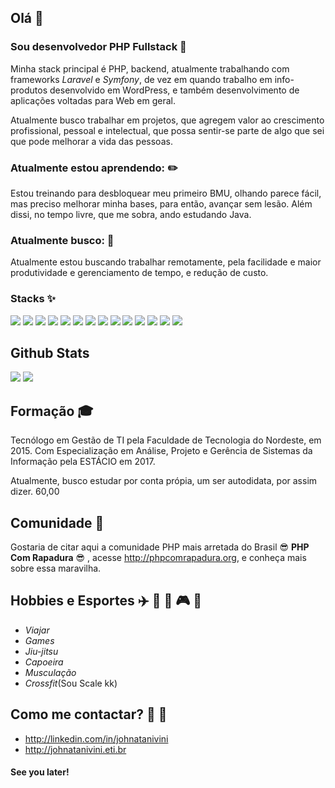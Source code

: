 ## Olá 👋

<!--
**johnatanivini/Johnatanivini** is a ✨ _special_ ✨ repository because its `README.md` (this file) appears on your GitHub profile.

Here are some ideas to get you started:

- 🔭 I’m currently working on ...
- 🌱 I’m currently learning ...
- 👯 I’m looking to collaborate on ...
- 🤔 I’m looking for help with ...
- 💬 Ask me about ...
- 📫 How to reach me: ...
- 😄 Pronouns: ...
- ⚡ Fun fact: ...
-->

### Sou desenvolvedor PHP Fullstack :elephant:

Minha stack  principal é PHP, backend, atualmente trabalhando com frameworks _Laravel_ e _Symfony_, de vez em quando trabalho em info-produtos desenvolvido em WordPress, e também desenvolvimento de aplicações voltadas para Web em geral.

Atualmente busco trabalhar em projetos, que agregem valor ao crescimento profissional, pessoal e intelectual, que possa sentir-se parte de algo que sei que pode melhorar a vida das pessoas.

### Atualmente estou aprendendo: :pencil2:

Estou treinando para desbloquear meu primeiro BMU, olhando parece fácil, mas preciso melhorar minha bases, para então, avançar sem lesão.
Além dissi, no tempo livre, que me sobra, ando estudando Java.

### Atualmente busco: :running:

Atualmente estou buscando trabalhar remotamente, pela facilidade e maior produtividade e gerenciamento de tempo, e redução de custo.

### Stacks :sparkles:

![](https://img.shields.io/badge/code-PHP-informational?style=flat&logo=php&logoColor=blue&color=blue)
![](https://img.shields.io/badge/code-Javascript-informational?style=flat&logo=JavaScript&logoColor=blue&color=yellow)
![](https://img.shields.io/badge/code-Mysql-informational?style=flat&logo=mysql&logoColor=blue&color=2bbc8a)
![](https://img.shields.io/badge/code-PostgreSQL-informational?style=flat&logo=postgresql&logoColor=blue&color=2bbc8a)
![](https://img.shields.io/badge/code-Java-informational?style=flat&logo=java&logoColor=blue&color=2bbc8a)
![](https://img.shields.io/badge/tool-Laravel-informational?style=flat&logo=laravel&logoColor=blue&color=orange)
![](https://img.shields.io/badge/tool-Docker-informational?style=flat&logo=docker&logoColor=blue&color=blue)
![](https://img.shields.io/badge/os-Ubuntu-informational?style=flat&logo=ubuntu&logoColor=blue&color=2bbc8a)
![](https://img.shields.io/badge/os-ReactJs-informational?style=flat&logo=react&logoColor=blue&color=blue)
![](https://img.shields.io/badge/os-VSCode-informational?style=flat&logo=visualstudiocode&logoColor=blue&color=2bbc8a)
![](https://img.shields.io/badge/os-IntelliJ%20Idea-informational?style=flat&logo=intellijidea&logoColor=blue&color=2bbc8a)
![](https://img.shields.io/badge/code-css3-informational?style=flat&logo=css3&logoColor=pink&color=f8498a)
![](https://img.shields.io/badge/code-html-informational?style=flat&logo=html5&logoColor=pink&color=blue)
![](https://img.shields.io/badge/tool-git-informational?style=flat&logo=git&logoColor=pink&color=cereje)

## Github Stats

![](https://github-readme-stats.vercel.app/api?username=johnatanivini&count_private=true&show_icons=true&theme=gruvbox)
![](https://github-readme-stats.vercel.app/api/top-langs/?username=johnatanivini&count_private=true&show_icons=true&theme=gruvbox)

## Formação :mortar_board:

Tecnólogo em Gestão de TI pela Faculdade de Tecnologia do Nordeste, em 2015.
Com Especialização em Análise, Projeto e Gerência de Sistemas da Informação pela ESTÁCIO em 2017.

Atualmente, busco estudar por conta própia, um ser autodidata, por assim dizer.
60,00
## Comunidade :grimacing:

Gostaria de citar aqui a comunidade PHP mais arretada do Brasil :sunglasses: **PHP Com Rapadura** :sunglasses: , acesse http://phpcomrapadura.org, e conheça mais sobre essa maravilha.

## Hobbies e Esportes :airplane: :deciduous_tree: :car: :video_game: :muscle:

- _Viajar_
- _Games_
- _Jiu-jitsu_
- _Capoeira_
- _Musculação_
- _Crossfit_(Sou Scale kk)

##  Como me contactar? :email: :link:

- http://linkedin.com/in/johnatanivini
- http://johnatanivini.eti.br

#### See you later!




